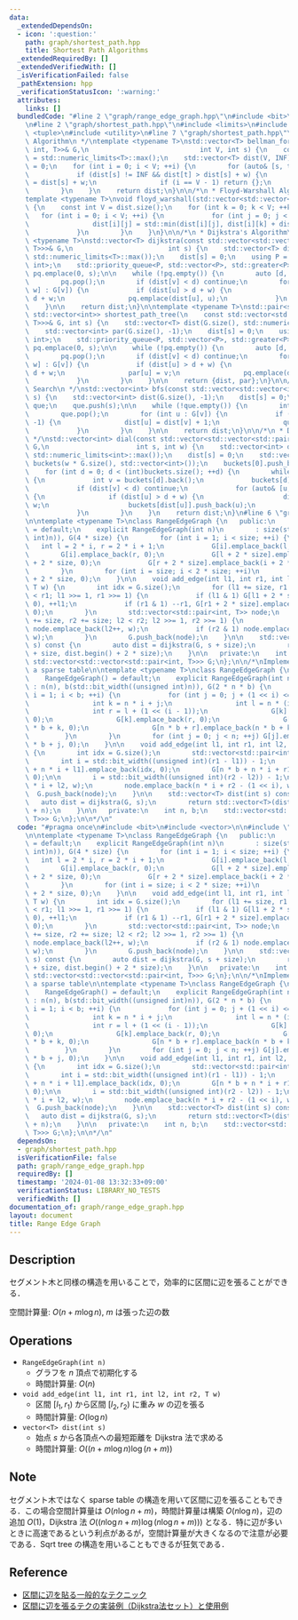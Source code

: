 ```yaml
---
data:
  _extendedDependsOn:
  - icon: ':question:'
    path: graph/shortest_path.hpp
    title: Shortest Path Algorithms
  _extendedRequiredBy: []
  _extendedVerifiedWith: []
  _isVerificationFailed: false
  _pathExtension: hpp
  _verificationStatusIcon: ':warning:'
  attributes:
    links: []
  bundledCode: "#line 2 \"graph/range_edge_graph.hpp\"\n#include <bit>\n#include <vector>\n\
    \n#line 2 \"graph/shortest_path.hpp\"\n#include <limits>\n#include <queue>\n#include\
    \ <tuple>\n#include <utility>\n#line 7 \"graph/shortest_path.hpp\"\n\n/*\n * Bellman-Ford\
    \ Algorithm\n */\ntemplate <typename T>\nstd::vector<T> bellman_ford(const std::vector<std::tuple<int,\
    \ int, T>>& G,\n                            int V, int s) {\n    constexpr T INF\
    \ = std::numeric_limits<T>::max();\n    std::vector<T> dist(V, INF);\n    dist[s]\
    \ = 0;\n    for (int i = 0; i < V; ++i) {\n        for (auto& [s, t, w] : G) {\n\
    \            if (dist[s] != INF && dist[t] > dist[s] + w) {\n                dist[t]\
    \ = dist[s] + w;\n                if (i == V - 1) return {};\n            }\n\
    \        }\n    }\n    return dist;\n}\n\n/*\n * Floyd-Warshall Algorithm\n */\n\
    template <typename T>\nvoid floyd_warshall(std::vector<std::vector<T>>& dist)\
    \ {\n    const int V = dist.size();\n    for (int k = 0; k < V; ++k) {\n     \
    \   for (int i = 0; i < V; ++i) {\n            for (int j = 0; j < V; ++j) {\n\
    \                dist[i][j] = std::min(dist[i][j], dist[i][k] + dist[k][j]);\n\
    \            }\n        }\n    }\n}\n\n/*\n * Dijkstra's Algorithm\n */\ntemplate\
    \ <typename T>\nstd::vector<T> dijkstra(const std::vector<std::vector<std::pair<int,\
    \ T>>>& G,\n                        int s) {\n    std::vector<T> dist(G.size(),\
    \ std::numeric_limits<T>::max());\n    dist[s] = 0;\n    using P = std::pair<T,\
    \ int>;\n    std::priority_queue<P, std::vector<P>, std::greater<P>> pq;\n   \
    \ pq.emplace(0, s);\n\n    while (!pq.empty()) {\n        auto [d, v] = pq.top();\n\
    \        pq.pop();\n        if (dist[v] < d) continue;\n        for (auto& [u,\
    \ w] : G[v]) {\n            if (dist[u] > d + w) {\n                dist[u] =\
    \ d + w;\n                pq.emplace(dist[u], u);\n            }\n        }\n\
    \    }\n\n    return dist;\n}\n\ntemplate <typename T>\nstd::pair<std::vector<T>,\
    \ std::vector<int>> shortest_path_tree(\n    const std::vector<std::vector<std::pair<int,\
    \ T>>>& G, int s) {\n    std::vector<T> dist(G.size(), std::numeric_limits<T>::max());\n\
    \    std::vector<int> par(G.size(), -1);\n    dist[s] = 0;\n    using P = std::pair<T,\
    \ int>;\n    std::priority_queue<P, std::vector<P>, std::greater<P>> pq;\n   \
    \ pq.emplace(0, s);\n\n    while (!pq.empty()) {\n        auto [d, v] = pq.top();\n\
    \        pq.pop();\n        if (dist[v] < d) continue;\n        for (auto& [u,\
    \ w] : G[v]) {\n            if (dist[u] > d + w) {\n                dist[u] =\
    \ d + w;\n                par[u] = v;\n                pq.emplace(dist[u], u);\n\
    \            }\n        }\n    }\n\n    return {dist, par};\n}\n\n/*\n * Breadth-First\
    \ Search\n */\nstd::vector<int> bfs(const std::vector<std::vector<int>>& G, int\
    \ s) {\n    std::vector<int> dist(G.size(), -1);\n    dist[s] = 0;\n    std::queue<int>\
    \ que;\n    que.push(s);\n\n    while (!que.empty()) {\n        int v = que.front();\n\
    \        que.pop();\n        for (int u : G[v]) {\n            if (dist[u] ==\
    \ -1) {\n                dist[u] = dist[v] + 1;\n                que.push(u);\n\
    \            }\n        }\n    }\n\n    return dist;\n}\n\n/*\n * Dial's Algorithm\n\
    \ */\nstd::vector<int> dial(const std::vector<std::vector<std::pair<int, int>>>&\
    \ G,\n                      int s, int w) {\n    std::vector<int> dist(G.size(),\
    \ std::numeric_limits<int>::max());\n    dist[s] = 0;\n    std::vector<std::vector<int>>\
    \ buckets(w * G.size(), std::vector<int>());\n    buckets[0].push_back(s);\n\n\
    \    for (int d = 0; d < (int)buckets.size(); ++d) {\n        while (!buckets[d].empty())\
    \ {\n            int v = buckets[d].back();\n            buckets[d].pop_back();\n\
    \            if (dist[v] < d) continue;\n            for (auto& [u, w] : G[v])\
    \ {\n                if (dist[u] > d + w) {\n                    dist[u] = d +\
    \ w;\n                    buckets[dist[u]].push_back(u);\n                }\n\
    \            }\n        }\n    }\n    return dist;\n}\n#line 6 \"graph/range_edge_graph.hpp\"\
    \n\ntemplate <typename T>\nclass RangeEdgeGraph {\n   public:\n    RangeEdgeGraph()\
    \ = default;\n    explicit RangeEdgeGraph(int n)\n        : size(std::bit_ceil((unsigned\
    \ int)n)), G(4 * size) {\n        for (int i = 1; i < size; ++i) {\n         \
    \   int l = 2 * i, r = 2 * i + 1;\n            G[i].emplace_back(l, 0);\n    \
    \        G[i].emplace_back(r, 0);\n            G[l + 2 * size].emplace_back(i\
    \ + 2 * size, 0);\n            G[r + 2 * size].emplace_back(i + 2 * size, 0);\n\
    \        }\n        for (int i = size; i < 2 * size; ++i)\n            G[i].emplace_back(i\
    \ + 2 * size, 0);\n    }\n\n    void add_edge(int l1, int r1, int l2, int r2,\
    \ T w) {\n        int idx = G.size();\n        for (l1 += size, r1 += size; l1\
    \ < r1; l1 >>= 1, r1 >>= 1) {\n            if (l1 & 1) G[l1 + 2 * size].emplace_back(idx,\
    \ 0), ++l1;\n            if (r1 & 1) --r1, G[r1 + 2 * size].emplace_back(idx,\
    \ 0);\n        }\n        std::vector<std::pair<int, T>> node;\n        for (l2\
    \ += size, r2 += size; l2 < r2; l2 >>= 1, r2 >>= 1) {\n            if (l2 & 1)\
    \ node.emplace_back(l2++, w);\n            if (r2 & 1) node.emplace_back(--r2,\
    \ w);\n        }\n        G.push_back(node);\n    }\n\n    std::vector<T> dist(int\
    \ s) const {\n        auto dist = dijkstra(G, s + size);\n        return std::vector<T>(dist.begin()\
    \ + size, dist.begin() + 2 * size);\n    }\n\n   private:\n    int size;\n   \
    \ std::vector<std::vector<std::pair<int, T>>> G;\n};\n\n/*\nImplementation with\
    \ a sparse table\n\ntemplate <typename T>\nclass RangeEdgeGraph {\n   public:\n\
    \    RangeEdgeGraph() = default;\n    explicit RangeEdgeGraph(int n)\n       \
    \ : n(n), b(std::bit_width((unsigned int)n)), G(2 * n * b) {\n        for (int\
    \ i = 1; i < b; ++i) {\n            for (int j = 0; j + (1 << i) <= n; ++j) {\n\
    \                int k = n * i + j;\n                int l = n * (i - 1) + j;\n\
    \                int r = l + (1 << (i - 1));\n                G[k].emplace_back(l,\
    \ 0);\n                G[k].emplace_back(r, 0);\n                G[n * b + l].emplace_back(n\
    \ * b + k, 0);\n                G[n * b + r].emplace_back(n * b + k, 0);\n   \
    \         }\n        }\n        for (int j = 0; j < n; ++j) G[j].emplace_back(n\
    \ * b + j, 0);\n    }\n\n    void add_edge(int l1, int r1, int l2, int r2, T w)\
    \ {\n        int idx = G.size();\n        std::vector<std::pair<int, T>> node;\n\
    \        int i = std::bit_width((unsigned int)(r1 - l1)) - 1;\n        G[n * b\
    \ + n * i + l1].emplace_back(idx, 0);\n        G[n * b + n * i + r1 - (1 << i)].emplace_back(idx,\
    \ 0);\n\n        i = std::bit_width((unsigned int)(r2 - l2)) - 1;\n        node.emplace_back(n\
    \ * i + l2, w);\n        node.emplace_back(n * i + r2 - (1 << i), w);\n      \
    \  G.push_back(node);\n    }\n\n    std::vector<T> dist(int s) const {\n     \
    \   auto dist = dijkstra(G, s);\n        return std::vector<T>(dist.begin(), dist.begin()\
    \ + n);\n    }\n\n   private:\n    int n, b;\n    std::vector<std::vector<std::pair<int,\
    \ T>>> G;\n};\n\n*/\n"
  code: "#pragma once\n#include <bit>\n#include <vector>\n\n#include \"shortest_path.hpp\"\
    \n\ntemplate <typename T>\nclass RangeEdgeGraph {\n   public:\n    RangeEdgeGraph()\
    \ = default;\n    explicit RangeEdgeGraph(int n)\n        : size(std::bit_ceil((unsigned\
    \ int)n)), G(4 * size) {\n        for (int i = 1; i < size; ++i) {\n         \
    \   int l = 2 * i, r = 2 * i + 1;\n            G[i].emplace_back(l, 0);\n    \
    \        G[i].emplace_back(r, 0);\n            G[l + 2 * size].emplace_back(i\
    \ + 2 * size, 0);\n            G[r + 2 * size].emplace_back(i + 2 * size, 0);\n\
    \        }\n        for (int i = size; i < 2 * size; ++i)\n            G[i].emplace_back(i\
    \ + 2 * size, 0);\n    }\n\n    void add_edge(int l1, int r1, int l2, int r2,\
    \ T w) {\n        int idx = G.size();\n        for (l1 += size, r1 += size; l1\
    \ < r1; l1 >>= 1, r1 >>= 1) {\n            if (l1 & 1) G[l1 + 2 * size].emplace_back(idx,\
    \ 0), ++l1;\n            if (r1 & 1) --r1, G[r1 + 2 * size].emplace_back(idx,\
    \ 0);\n        }\n        std::vector<std::pair<int, T>> node;\n        for (l2\
    \ += size, r2 += size; l2 < r2; l2 >>= 1, r2 >>= 1) {\n            if (l2 & 1)\
    \ node.emplace_back(l2++, w);\n            if (r2 & 1) node.emplace_back(--r2,\
    \ w);\n        }\n        G.push_back(node);\n    }\n\n    std::vector<T> dist(int\
    \ s) const {\n        auto dist = dijkstra(G, s + size);\n        return std::vector<T>(dist.begin()\
    \ + size, dist.begin() + 2 * size);\n    }\n\n   private:\n    int size;\n   \
    \ std::vector<std::vector<std::pair<int, T>>> G;\n};\n\n/*\nImplementation with\
    \ a sparse table\n\ntemplate <typename T>\nclass RangeEdgeGraph {\n   public:\n\
    \    RangeEdgeGraph() = default;\n    explicit RangeEdgeGraph(int n)\n       \
    \ : n(n), b(std::bit_width((unsigned int)n)), G(2 * n * b) {\n        for (int\
    \ i = 1; i < b; ++i) {\n            for (int j = 0; j + (1 << i) <= n; ++j) {\n\
    \                int k = n * i + j;\n                int l = n * (i - 1) + j;\n\
    \                int r = l + (1 << (i - 1));\n                G[k].emplace_back(l,\
    \ 0);\n                G[k].emplace_back(r, 0);\n                G[n * b + l].emplace_back(n\
    \ * b + k, 0);\n                G[n * b + r].emplace_back(n * b + k, 0);\n   \
    \         }\n        }\n        for (int j = 0; j < n; ++j) G[j].emplace_back(n\
    \ * b + j, 0);\n    }\n\n    void add_edge(int l1, int r1, int l2, int r2, T w)\
    \ {\n        int idx = G.size();\n        std::vector<std::pair<int, T>> node;\n\
    \        int i = std::bit_width((unsigned int)(r1 - l1)) - 1;\n        G[n * b\
    \ + n * i + l1].emplace_back(idx, 0);\n        G[n * b + n * i + r1 - (1 << i)].emplace_back(idx,\
    \ 0);\n\n        i = std::bit_width((unsigned int)(r2 - l2)) - 1;\n        node.emplace_back(n\
    \ * i + l2, w);\n        node.emplace_back(n * i + r2 - (1 << i), w);\n      \
    \  G.push_back(node);\n    }\n\n    std::vector<T> dist(int s) const {\n     \
    \   auto dist = dijkstra(G, s);\n        return std::vector<T>(dist.begin(), dist.begin()\
    \ + n);\n    }\n\n   private:\n    int n, b;\n    std::vector<std::vector<std::pair<int,\
    \ T>>> G;\n};\n\n*/\n"
  dependsOn:
  - graph/shortest_path.hpp
  isVerificationFile: false
  path: graph/range_edge_graph.hpp
  requiredBy: []
  timestamp: '2024-01-08 13:32:33+09:00'
  verificationStatus: LIBRARY_NO_TESTS
  verifiedWith: []
documentation_of: graph/range_edge_graph.hpp
layout: document
title: Range Edge Graph
---
```


## Description

セグメント木と同様の構造を用いることで，効率的に区間に辺を張ることができる．

空間計算量: $O(n + m\log n)$, $m$ は張った辺の数

## Operations

- `RangeEdgeGraph(int n)`
    - グラフを $n$ 頂点で初期化する
    - 時間計算量: $O(n)$
- `void add_edge(int l1, int r1, int l2, int r2, T w)`
    - 区間 $[l_1, r_1)$ から区間 $[l_2, r_2)$ に重み $w$ の辺を張る
    - 時間計算量: $O(\log n)$
- `vector<T> dist(int s)`
    - 始点 $s$ から各頂点への最短距離を Dijkstra 法で求める
    - 時間計算量: $O((n + m\log n) \log (n + m))$

## Note

セグメント木ではなく sparse table の構造を用いて区間に辺を張ることもできる．この場合空間計算量は $O(n\log n + m)$，時間計算量は構築 $O(n\log n)$，辺の追加 $O(1)$，Dijkstra 法 $O((n\log n + m) \log (n\log n + m)))$ となる．特に辺が多いときに高速であるという利点があるが，空間計算量が大きくなるので注意が必要である．Sqrt tree の構造を用いることもできるが狂気である．

## Reference

- [区間に辺を貼る一般的なテクニック](https://www.slideshare.net/secret/r8gjH9xYxFR0Fu)
- [区間に辺を張るテクの実装例（Dijkstra法セット）と使用例](https://lorent-kyopro.hatenablog.com/entry/2020/07/24/170656)
